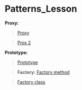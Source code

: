 # Patterns_Lesson
**Proxy:**
>[Proxy](https://github.com/AbdulatipA/Patterns_lesson/tree/master/src/main/java/org/example/patterns_lesson/patterns/proxy)

>[Prox 2](https://github.com/AbdulatipA/Patterns_lesson/tree/master/src/main/java/org/example/patterns_lesson/patterns/proxy2)

**Prototype:**
> [Prototype]()

>**Factory:**
> [Factory method]()

> [Factory class]()
